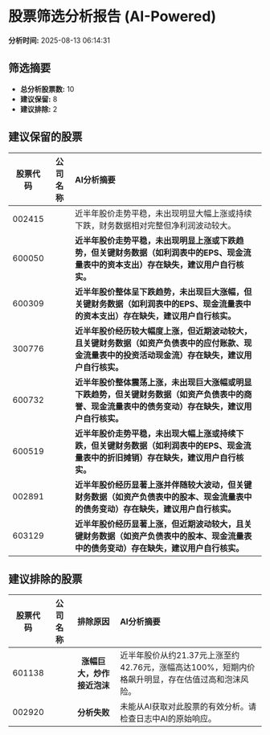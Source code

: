 # 股票筛选分析报告 (AI-Powered)

**分析时间:** 2025-08-13 06:14:31

## 筛选摘要

- **总分析股票数:** 10
- **建议保留:** 8
- **建议排除:** 2

## 建议保留的股票

| 股票代码 | 公司名称 | AI分析摘要 |
|:---:|:---:|:---|
| 002415 |  | 近半年股价走势平稳，未出现明显大幅上涨或持续下跌，财务数据相对完整但净利润波动较大。 |
| 600050 |  | **近半年股价走势平稳，未出现明显上涨或下跌趋势，但关键财务数据（如利润表中的EPS、现金流量表中的资本支出）存在缺失，建议用户自行核实。** |
| 600309 |  | **近半年股价整体呈下跌趋势，未出现巨大涨幅，但关键财务数据（如利润表中的EPS、现金流量表中的资本支出）存在缺失，建议用户自行核实。** |
| 300776 |  | **近半年股价经历较大幅度上涨，但近期波动较大，且关键财务数据（如资产负债表中的应付账款、现金流量表中的投资活动现金流）存在缺失，建议用户自行核实。** |
| 600732 |  | **近半年股价整体震荡上涨，未出现巨大涨幅或明显下跌趋势，但关键财务数据（如资产负债表中的商誉、现金流量表中的债务变动）存在缺失，建议用户自行核实。** |
| 600519 |  | **近半年股价走势平稳，未出现大幅上涨或持续下跌，但关键财务数据（如利润表中的EPS、现金流量表中的折旧摊销）存在缺失，建议用户自行核实。** |
| 002891 |  | **近半年股价经历显著上涨并伴随较大波动，但关键财务数据（如资产负债表中的股本、现金流量表中的债务变动）存在缺失，建议用户自行核实。** |
| 603129 |  | **近半年股价经历显著上涨，但近期波动较大，且关键财务数据（如资产负债表中的股本、现金流量表中的债务变动）存在缺失，建议用户自行核实。** |

## 建议排除的股票

| 股票代码 | 公司名称 | 排除原因 | AI分析摘要 |
|:---:|:---:|:---:|:---|
| 601138 |  | **涨幅巨大，炒作接近泡沫** | 近半年股价从约21.37元上涨至约42.76元，涨幅高达100%，短期内价格飙升明显，存在估值过高和泡沫风险。 |
| 002920 |  | **分析失败** | 未能从AI获取对此股票的有效分析。请检查日志中AI的原始响应。 |
